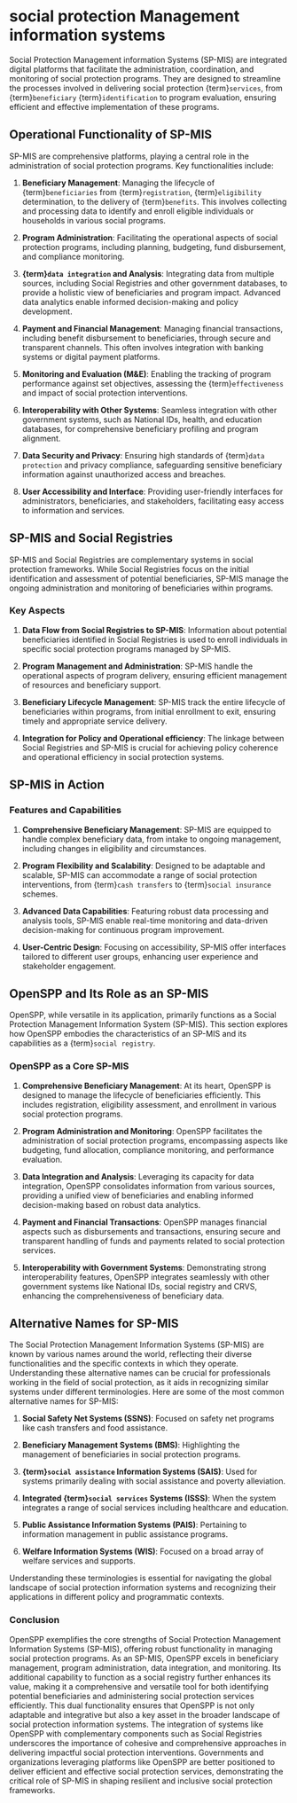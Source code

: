 # social protection Management information systems

Social Protection Management information Systems (SP-MIS) are integrated digital platforms that facilitate the administration, coordination, and monitoring of social protection programs. They are designed to streamline the processes involved in delivering social protection {term}`services`, from {term}`beneficiary` {term}`identification` to program evaluation, ensuring efficient and effective implementation of these programs.

## Operational Functionality of SP-MIS

SP-MIS are comprehensive platforms, playing a central role in the administration of social protection programs. Key functionalities include:

1. **Beneficiary Management**: Managing the lifecycle of {term}`beneficiaries` from {term}`registration`, {term}`eligibility` determination, to the delivery of {term}`benefits`. This involves collecting and processing data to identify and enroll eligible individuals or households in various social programs.

2. **Program Administration**: Facilitating the operational aspects of social protection programs, including planning, budgeting, fund disbursement, and compliance monitoring.

3. **{term}`data integration` and Analysis**: Integrating data from multiple sources, including Social Registries and other government databases, to provide a holistic view of beneficiaries and program impact. Advanced data analytics enable informed decision-making and policy development.

4. **Payment and Financial Management**: Managing financial transactions, including benefit disbursement to beneficiaries, through secure and transparent channels. This often involves integration with banking systems or digital payment platforms.

5. **Monitoring and Evaluation (M&E)**: Enabling the tracking of program performance against set objectives, assessing the {term}`effectiveness` and impact of social protection interventions.

6. **Interoperability with Other Systems**: Seamless integration with other government systems, such as National IDs, health, and education databases, for comprehensive beneficiary profiling and program alignment.

7. **Data Security and Privacy**: Ensuring high standards of {term}`data protection` and privacy compliance, safeguarding sensitive beneficiary information against unauthorized access and breaches.

8. **User Accessibility and Interface**: Providing user-friendly interfaces for administrators, beneficiaries, and stakeholders, facilitating easy access to information and services.

## SP-MIS and Social Registries

SP-MIS and Social Registries are complementary systems in social protection frameworks. While Social Registries focus on the initial identification and assessment of potential beneficiaries, SP-MIS manage the ongoing administration and monitoring of beneficiaries within programs.

### Key Aspects

1. **Data Flow from Social Registries to SP-MIS**: Information about potential beneficiaries identified in Social Registries is used to enroll individuals in specific social protection programs managed by SP-MIS.

2. **Program Management and Administration**: SP-MIS handle the operational aspects of program delivery, ensuring efficient management of resources and beneficiary support.

3. **Beneficiary Lifecycle Management**: SP-MIS track the entire lifecycle of beneficiaries within programs, from initial enrollment to exit, ensuring timely and appropriate service delivery.

4. **Integration for Policy and Operational efficiency**: The linkage between Social Registries and SP-MIS is crucial for achieving policy coherence and operational efficiency in social protection systems.

## SP-MIS in Action

### Features and Capabilities

1. **Comprehensive Beneficiary Management**: SP-MIS are equipped to handle complex beneficiary data, from intake to ongoing management, including changes in eligibility and circumstances.

2. **Program Flexibility and Scalability**: Designed to be adaptable and scalable, SP-MIS can accommodate a range of social protection interventions, from {term}`cash transfers` to {term}`social insurance` schemes.

3. **Advanced Data Capabilities**: Featuring robust data processing and analysis tools, SP-MIS enable real-time monitoring and data-driven decision-making for continuous program improvement.

4. **User-Centric Design**: Focusing on accessibility, SP-MIS offer interfaces tailored to different user groups, enhancing user experience and stakeholder engagement.

## OpenSPP and Its Role as an SP-MIS

OpenSPP, while versatile in its application, primarily functions as a Social Protection Management Information System (SP-MIS). This section explores how OpenSPP embodies the characteristics of an SP-MIS and its capabilities as a {term}`social registry`.

### OpenSPP as a Core SP-MIS

1. **Comprehensive Beneficiary Management**: At its heart, OpenSPP is designed to manage the lifecycle of beneficiaries efficiently. This includes registration, eligibility assessment, and enrollment in various social protection programs.

2. **Program Administration and Monitoring**: OpenSPP facilitates the administration of social protection programs, encompassing aspects like budgeting, fund allocation, compliance monitoring, and performance evaluation.

3. **Data Integration and Analysis**: Leveraging its capacity for data integration, OpenSPP consolidates information from various sources, providing a unified view of beneficiaries and enabling informed decision-making based on robust data analytics.

4. **Payment and Financial Transactions**: OpenSPP manages financial aspects such as disbursements and transactions, ensuring secure and transparent handling of funds and payments related to social protection services.

5. **Interoperability with Government Systems**: Demonstrating strong interoperability features, OpenSPP integrates seamlessly with other government systems like National IDs, social registry and CRVS, enhancing the comprehensiveness of beneficiary data.

## Alternative Names for SP-MIS

The Social Protection Management Information Systems (SP-MIS) are known by various names around the world, reflecting their diverse functionalities and the specific contexts in which they operate. Understanding these alternative names can be crucial for professionals working in the field of social protection, as it aids in recognizing similar systems under different terminologies. Here are some of the most common alternative names for SP-MIS:

1. **Social Safety Net Systems (SSNS)**: Focused on safety net programs like cash transfers and food assistance.

2. **Beneficiary Management Systems (BMS)**: Highlighting the management of beneficiaries in social protection programs.

3. **{term}`social assistance` Information Systems (SAIS)**: Used for systems primarily dealing with social assistance and poverty alleviation.

4. **Integrated {term}`social services` Systems (ISSS)**: When the system integrates a range of social services including healthcare and education.

5. **Public Assistance Information Systems (PAIS)**: Pertaining to information management in public assistance programs.

6. **Welfare Information Systems (WIS)**: Focused on a broad array of welfare services and supports.

Understanding these terminologies is essential for navigating the global landscape of social protection information systems and recognizing their applications in different policy and programmatic contexts.

### Conclusion

OpenSPP exemplifies the core strengths of Social Protection Management Information Systems (SP-MIS), offering robust functionality in managing social protection programs. As an SP-MIS, OpenSPP excels in beneficiary management, program administration, data integration, and monitoring. Its additional capability to function as a social registry further enhances its value, making it a comprehensive and versatile tool for both identifying potential beneficiaries and administering social protection services efficiently. This dual functionality ensures that OpenSPP is not only adaptable and integrative but also a key asset in the broader landscape of social protection information systems. The integration of systems like OpenSPP with complementary components such as Social Registries underscores the importance of cohesive and comprehensive approaches in delivering impactful social protection interventions. Governments and organizations leveraging platforms like OpenSPP are better positioned to deliver efficient and effective social protection services, demonstrating the critical role of SP-MIS in shaping resilient and inclusive social protection frameworks.
